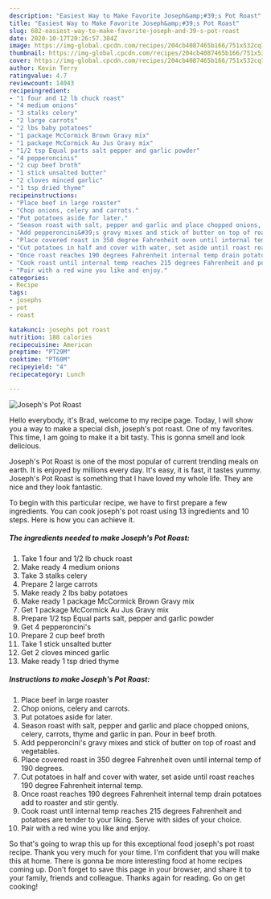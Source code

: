 ```yaml
---
description: "Easiest Way to Make Favorite Joseph&amp;#39;s Pot Roast"
title: "Easiest Way to Make Favorite Joseph&amp;#39;s Pot Roast"
slug: 682-easiest-way-to-make-favorite-joseph-and-39-s-pot-roast
date: 2020-10-17T20:26:57.384Z
image: https://img-global.cpcdn.com/recipes/204cb4087465b166/751x532cq70/josephs-pot-roast-recipe-main-photo.jpg
thumbnail: https://img-global.cpcdn.com/recipes/204cb4087465b166/751x532cq70/josephs-pot-roast-recipe-main-photo.jpg
cover: https://img-global.cpcdn.com/recipes/204cb4087465b166/751x532cq70/josephs-pot-roast-recipe-main-photo.jpg
author: Kevin Terry
ratingvalue: 4.7
reviewcount: 14043
recipeingredient:
- "1 four and 12 lb chuck roast"
- "4 medium onions"
- "3 stalks celery"
- "2 large carrots"
- "2 lbs baby potatoes"
- "1 package McCormick Brown Gravy mix"
- "1 package McCormick Au Jus Gravy mix"
- "1/2 tsp Equal parts salt pepper and garlic powder"
- "4 pepperoncinis"
- "2 cup beef broth"
- "1 stick unsalted butter"
- "2 cloves minced garlic"
- "1 tsp dried thyme"
recipeinstructions:
- "Place beef in large roaster"
- "Chop onions, celery and carrots."
- "Put potatoes aside for later."
- "Season roast with salt, pepper and garlic and place chopped onions, celery, carrots, thyme and garlic in pan. Pour in beef broth."
- "Add pepperoncini&#39;s gravy mixes and stick of butter on top of roast and vegetables."
- "Place covered roast in 350 degree Fahrenheit oven until internal temp of 190 degrees."
- "Cut potatoes in half and cover with water, set aside until roast reaches 190 degree Fahrenheit internal temp."
- "Once roast reaches 190 degrees Fahrenheit internal temp drain potatoes add to roaster and stir gently."
- "Cook roast until internal temp reaches 215 degrees Fahrenheit and potatoes are tender to your liking. Serve with sides of your choice."
- "Pair with a red wine you like and enjoy."
categories:
- Recipe
tags:
- josephs
- pot
- roast

katakunci: josephs pot roast 
nutrition: 188 calories
recipecuisine: American
preptime: "PT29M"
cooktime: "PT60M"
recipeyield: "4"
recipecategory: Lunch

---
```



![Joseph&#39;s Pot Roast](https://img-global.cpcdn.com/recipes/204cb4087465b166/751x532cq70/josephs-pot-roast-recipe-main-photo.jpg)

Hello everybody, it's Brad, welcome to my recipe page. Today, I will show you a way to make a special dish, joseph&#39;s pot roast. One of my favorites. This time, I am going to make it a bit tasty. This is gonna smell and look delicious.

Joseph&#39;s Pot Roast is one of the most popular of current trending meals on earth. It is enjoyed by millions every day. It's easy, it is fast, it tastes yummy. Joseph&#39;s Pot Roast is something that I have loved my whole life. They are nice and they look fantastic.




To begin with this particular recipe, we have to first prepare a few ingredients. You can cook joseph&#39;s pot roast using 13 ingredients and 10 steps. Here is how you can achieve it.

<!--inarticleads1-->

##### The ingredients needed to make Joseph&#39;s Pot Roast:

1. Take 1 four and 1/2 lb chuck roast
1. Make ready 4 medium onions
1. Take 3 stalks celery
1. Prepare 2 large carrots
1. Make ready 2 lbs baby potatoes
1. Make ready 1 package McCormick Brown Gravy mix
1. Get 1 package McCormick Au Jus Gravy mix
1. Prepare 1/2 tsp Equal parts salt, pepper and garlic powder
1. Get 4 pepperoncini&#39;s
1. Prepare 2 cup beef broth
1. Take 1 stick unsalted butter
1. Get 2 cloves minced garlic
1. Make ready 1 tsp dried thyme




<!--inarticleads2-->

##### Instructions to make Joseph&#39;s Pot Roast:

1. Place beef in large roaster
1. Chop onions, celery and carrots.
1. Put potatoes aside for later.
1. Season roast with salt, pepper and garlic and place chopped onions, celery, carrots, thyme and garlic in pan. Pour in beef broth.
1. Add pepperoncini&#39;s gravy mixes and stick of butter on top of roast and vegetables.
1. Place covered roast in 350 degree Fahrenheit oven until internal temp of 190 degrees.
1. Cut potatoes in half and cover with water, set aside until roast reaches 190 degree Fahrenheit internal temp.
1. Once roast reaches 190 degrees Fahrenheit internal temp drain potatoes add to roaster and stir gently.
1. Cook roast until internal temp reaches 215 degrees Fahrenheit and potatoes are tender to your liking. Serve with sides of your choice.
1. Pair with a red wine you like and enjoy.




So that's going to wrap this up for this exceptional food joseph&#39;s pot roast recipe. Thank you very much for your time. I'm confident that you will make this at home. There is gonna be more interesting food at home recipes coming up. Don't forget to save this page in your browser, and share it to your family, friends and colleague. Thanks again for reading. Go on get cooking!
